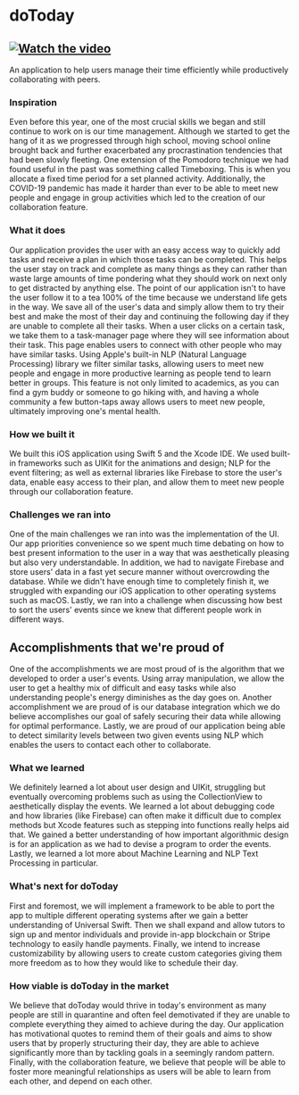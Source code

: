# doToday 
## [![Watch the video](https://img.youtube.com/vi/ERDeLzjI-PQ/maxresdefault.jpg)](https://youtu.be/ERDeLzjI-PQ)
An application to help users manage their time efficiently while productively collaborating with peers. 

### Inspiration
Even before this year, one of the most crucial skills we began and still continue to work on is our time management. Although we started to get the hang of it as we progressed through high school, moving school online brought back and further exacerbated any procrastination tendencies that had been slowly fleeting. One extension of the Pomodoro technique we had found useful in the past was something called Timeboxing. This is when you allocate a fixed time period for a set planned activity. Additionally, the COVID-19 pandemic has made it harder than ever to be able to meet new people and engage in group activities which led to the creation of our collaboration feature.

### What it does
Our application provides the user with an easy access way to quickly add tasks and receive a plan in which those tasks can be completed. This helps the user stay on track and complete as many things as they can rather than waste large amounts of time pondering what they should work on next only to get distracted by anything else. The point of our application isn't to have the user follow it to a tea 100% of the time because we understand life gets in the way. We save all of the user's data and simply allow them to try their best and make the most of their day and continuing the following day if they are unable to complete all their tasks.  When a user clicks on a certain task, we take them to a task-manager page where they will see information about their task. This page enables users to connect with other people who may have similar tasks. Using Apple's built-in NLP (Natural Language Processing) library we filter similar tasks, allowing users to meet new people and engage in more productive learning as people tend to learn better in groups. This feature is not only limited to academics, as you can find a gym buddy or someone to go hiking with, and having a whole community a few button-taps away allows users to meet new people, ultimately improving one's mental health.

### How we built it
We built this iOS application using Swift 5 and the Xcode IDE. We used built-in frameworks such as UIKit for the animations and design; NLP for the event filtering; as well as external libraries like Firebase to store the user's data, enable easy access to their plan, and allow them to meet new people through our collaboration feature.

### Challenges we ran into
One of the main challenges we ran into was the implementation of the UI. Our app priorities convenience so we spent much time debating on how to best present information to the user in a way that was aesthetically pleasing but also very understandable. In addition, we had to navigate Firebase and store users' data in a fast yet secure manner without overcrowding the database. While we didn't have enough time to completely finish it, we struggled with expanding our iOS application to other operating systems such as macOS. Lastly, we ran into a challenge when discussing how best to sort the users' events since we knew that different people work in different ways.

## Accomplishments that we're proud of
One of the accomplishments we are most proud of is the algorithm that we developed to order a user's events. Using array manipulation, we allow the user to get a healthy mix of difficult and easy tasks while also understanding people's energy diminishes as the day goes on. Another accomplishment we are proud of is our database integration which we do believe accomplishes our goal of safely securing their data while allowing for optimal performance. Lastly, we are proud of our application being able to detect similarity levels between two given events using NLP which enables the users to contact each other to collaborate.

### What we learned
We definitely learned a lot about user design and UIKit, struggling but eventually overcoming problems such as using the CollectionView to aesthetically display the events. We learned a lot about debugging code and how libraries (like Firebase) can often make it difficult due to complex methods but Xcode features such as stepping into functions really helps aid that. We gained a better understanding of how important algorithmic design is for an application as we had to devise a program to order the events. Lastly, we learned a lot more about Machine Learning and NLP Text Processing in particular.

### What's next for doToday
First and foremost, we will implement a framework to be able to port the app to multiple different operating systems after we gain a better understanding of Universal Swift. Then we shall expand and allow tutors to sign up and mentor individuals and provide in-app blockchain or Stripe technology to easily handle payments. Finally, we intend to increase customizability by allowing users to create custom categories giving them more freedom as to how they would like to schedule their day.

### How viable is doToday in the market
We believe that doToday would thrive in today's environment as many people are still in quarantine and often feel demotivated if they are unable to complete everything they aimed to achieve during the day. Our application has motivational quotes to remind them of their goals and aims to show users that by properly structuring their day, they are able to achieve significantly more than by tackling goals in a seemingly random pattern. Finally, with the collaboration feature, we believe that people will be able to foster more meaningful relationships as users will be able to learn from each other, and depend on each other. 



